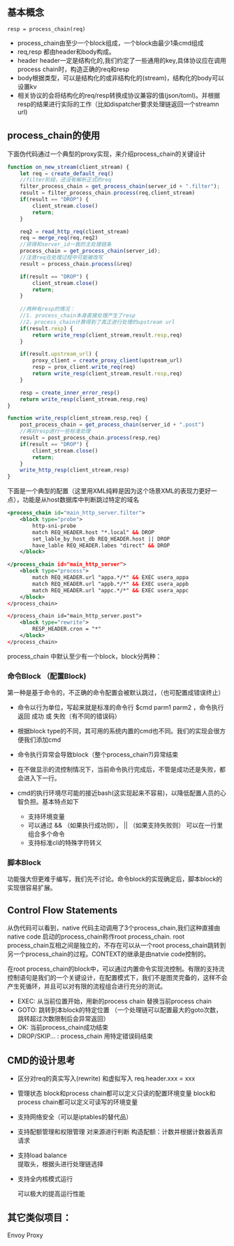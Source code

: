 
## 基本概念
```
resp = process_chain(req)
```
- process_chain由至少一个block组成，一个block由最少1条cmd组成
- req,resp 都由header和body构成。
- header header一定是结构化的,我们约定了一些通用的key,具体协议应在调用process chain时，构造正确的req和resp
- body根据类型，可以是结构化的或非结构化的(stream)，结构化的body可以设置kv
- 相关协议的会将结构化的req/resp转换成协议兼容的值(json/toml)。并根据resp的结果进行实际的工作（比如dispatcher要求处理链返回一个streamn url)


## process_chain的使用

下面伪代码通过一个典型的proxy实现，来介绍process_chain的关键设计
```typescript
function on_new_stream(client_stream) {
    let req = create_default_req()
    //filter阶段，还没有解析正式的req
    filter_process_chain = get_process_chain(server_id + ".filter");
    result = filter_process_chain.process(req,client_stream)
    if(result == "DROP") {
        client_stream.close()
        return;
    }

    req2 = read_http_req(client_stream)
    req = merge_req(req,req2)
    //获得和server_id一致的主处理链条
    process_chain = get_process_chain(server_id);
    //注意req在处理过程中可能被改写
    result = process_chain.process(&req)

    if(result == "DROP") {
        client_stream.close()
        return;
    }
    
    //两种有resp的情况：
    //1. process_chain本身直接处理产生了resp
    //2。process_chain计算得到了真正进行处理的upstream url
    if(result.resp) {
        return write_resp(client_stream,result.resp,req)
    } 

    if(result.upstream_url) {
        proxy_client = create_proxy_client(upstream_url)
        resp = prox_client.write_req(req)
        return write_resp(client_stream,result.resp,req) 
    }

    resp = create_inner_error_resp()
    return write_resp(client_stream,resp,req)
}

function write_resp(client_stream,resp,req) {
    post_process_chain = get_process_chain(server_id + ".post") 
    //再对resp进行一些标准处理
    result = post_process_chain.process(resp,req)
    if(result == "DROP") {
        client_stream.close()
        return;
    }
    write_http_resp(client_stream,resp)
}
```
下面是一个典型的配置（这里用XML纯粹是因为这个场景XML的表现力更好一点），功能是从host数据库中判断跳过特定的域名
```xml
<process_chain id="main_http_server.filter">
    <block type="probe">
        http-sni-probe
        match REQ_HEADER.host "*.local" && DROP
        set_lable_by_host_db REQ_HEADER.host || DROP
        have_lable REQ_HEADER.labes "direct" && DROP
    </block>

</process_chain id="main_http_server">
    <block type="process">
        match REQ_HEADER.url "appa.*/*" && EXEC usera_appa 
        match REQ_HEADER.url "appb.*/*" && EXEC usera_appb 
        match REQ_HEADER.url "appc.*/*" && EXEC usera_appc 
    </block>
</process_chain>

</process_chain id="main_http_server.post">
    <block type="rewrite">
        RESP_HEADER.cron = "*"
    </block>
</process_chain>
```
process_chain 中默认至少有一个block，block分两种：
### 命令Block （配置Block)
第一种是基于命令的，不正确的命令配置会被默认跳过，（也可配置成错误终止）
- 命令以行为单位，写起来就是标准的命令行  $cmd parm1 parm2 ，命令执行返回 成功 或 失败（有不同的错误码）
- 根据block type的不同，其可用的系统内置的cmd也不同。我们的实现会很方便我们添加cmd

- 命令执行异常会导致block（整个process_chain?)异常结束
- 在不做显示的流控制情况下，当前命令执行完成后，不管是成功还是失败，都会进入下一行。
- cmd的执行环境尽可能的接近bash(这实现起来不容易)，以降低配置人员的心智负担。基本特点如下
    - 支持环境变量
    - 可以通过 && （如果执行成功则）， || （如果支持失败则） 可以在一行里组合多个命令
    - 支持标准cli的特殊字符转义

### 脚本Block
功能强大但更难于编写，我们先不讨论。命令block的实现确定后，脚本block的实现很容易扩展。
     
## Control Flow Statements

从伪代码可以看到，native 代码主动调用了3个process_chain,我们这种直接由native code 启动的process_chain称作root process_chain. root process_chain互相之间是独立的，不存在可以从一个root process_chain跳转到另一个process_chain的过程。CONTEXT的继承是由natvie code控制的。

在root process_chain的block中，可以通过内置命令实现流控制。有限的支持流控制语句是我们的一个关键设计，在配置模式下，我们不是图灵完备的，这样不会产生死循环，并且可以对有限的流程组合进行充分的测试。
- EXEC: 从当前位置开始，用新的process chain 替换当前process chain
- GOTO: 跳转到本block的特定位置 （一个处理链可以配置最大的goto次数，跳转超过次数限制后会异常返回）
- OK: 当前process_chain成功结束
- DROP/SKIP... : process_chain 用特定错误码结束


## CMD的设计思考

- 区分对req的真实写入(rewrite) 和虚拟写入 req.header.xxx = xxx

- 管理状态
    block和process chain都可以定义只读的配置环境变量
    block和process chain都可以定义可读写的环境变量
    
- 支持网络安全（可以是iptables的替代品）

- 支持配额管理和权限管理
    对来源进行判断
    构造配额：计数并根据计数器丢弃请求

- 支持load balance    
    提取头，根据头进行处理链选择

- 支持全内核模式运行

    可以极大的提高运行性能


## 其它类似项目：
Envoy Proxy 
